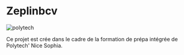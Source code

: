 # Zeplinbcv

![polytech](https://archives.polytechnice.fr/bde2015/jahia/webdav/site/bde/shared/BDE/2010_2011_Polyt_Xplosion/Logos/Logo_%C3%A9cole.jpg "logo polytech")

Ce projet est crée dans le cadre de la formation de prépa intégrée de Polytech' Nice Sophia.
